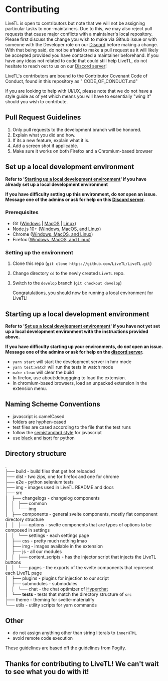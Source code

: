 # Contributing

LiveTL is open to contributors but note that we will not be assigning particular tasks to non-maintainers. Due to this,
we may also reject pull requests that cause major conflicts with a maintainer's local repository. Please first discuss
the change you wish to make via Github issue or with someone with the Developer role on
our [Discord](https://discord.gg/uJrV3tmthg) before making a change. With that being said, do not be afraid to make a
pull request as it will likely be accepted provided you have contacted a maintainer beforehand. If you have any ideas
not related to code that could still help LiveTL, do not hesitate to reach out to us on
our [Discord server](https://discord.gg/uJrV3tmthg)!

LiveTL's contributors are bound to the Contributor Covenant Code of Conduct, found in this repository as "
CODE_OF_CONDUCT.md"

If you are looking to help with UI/UX, please note that we do not have a style guide as of yet which means you will have
to essentially "wing it" should you wish to contribute.

## Pull Request Guidelines

1. Only pull requests to the development branch will be honored.
2. Explain what you did and how.
3. If its a new feature, explain what it is.
4. Add a screen shot if applicable.
5. Make sure it works on both Firefox and a Chromium-based browser

## Set up a local development environment

**Refer
to '[Starting up a local development environment](https://github.com/LiveTL/LiveTL/blob/develop/CONTRIBUTING.md#starting-up-a-local-development-environment)'
if you have already set up a local development environment**

**If you have difficulty setting up this environment, do _not_ open an issue. Message one of the admins or ask for help
on this [Discord server](https://discord.gg/uJrV3tmthg).**

### Prerequisites

- Git ([Windows](https://git-scm.com/download/win) | [MacOS](https://git-scm.com/download/mac)
  | [Linux](https://git-scm.com/download/linux))
- Node.js 10+ ([Windows, MacOS, and Linux](https://nodejs.org/en/download))
- Chrome ([Windows, MacOS, and Linux](https://www.google.com/chrome/))
- Firefox ([Windows, MacOS, and Linux](https://www.mozilla.org/en-US/firefox/new/))

### Setting up the environment

1. Clone this repo (`git clone https://github.com/LiveTL/LiveTL.git`)
2. Change directory `cd` to the newly created `LiveTL` repo.
3. Switch to the `develop` branch (`git checkout develop`)

   Congratulations, you should now be running a local environment for LiveTL!

## Starting up a local development environment

**Refer
to '[Set up a local development environment](https://github.com/LiveTL/LiveTL/blob/develop/CONTRIBUTING.md#set-up-a-local-development-environment)'
if you have not yet set up a local development environment with the instructions provided above.**

**If you have difficulty starting up your environments, do _not_ open an issue. Message one of the admins or ask for
help on the [discord server](https://discord.gg/uJrV3tmthg).**

- `yarn start` will start the development server in hmr mode
- `yarn test:watch` will run the tests in watch mode
- `make clean` will clear the build
- In firefox, use about:debuggging to load the extension.
- In chromium-based browsers, load an unpacked extension in the extension menu.

## Naming Scheme Conventions

- javascript is camelCased
- folders are hyphen-cased
- test files are cased according to the file that the test runs
- follow the [semistandard style](https://github.com/standard/semistandard) for javascript
- use [black](https://github.com/psf/black) and [isort](https://github.com/pycqa/isort/) for python

## Directory structure

.\
├── build - build files that get hot reloaded\
├── dist - two zips, one for firefox and one for chrome\
├── e2e - python selenium tests\
├── img - images used in LiveTL README and docs\
├── src\
│   ├── changelogs - changelog components\
│   │   ├── common\
│   │   └── img\
│   ├── components - general svelte components, mostly flat component directory structure\
│   │   ├── options - svelte components that are types of options to be composed in settings\
│   │   └── settings - each settings page\
│   ├── css - pretty much nothing lmao\
│   ├── img - images available in the extension\
│   ├── js - all our modules\
│   │   ├── content_scripts - has the injector script that injects the LiveTL buttons\
│   │   └── pages - the exports of the svelte components that represent each LiveTL page\
│   ├── plugins - plugins for injection to our script\
│   ├── submodules - submodules\
│   │   └── chat - the chat optimizer of [Hyperchat](https://www.github.com/LiveTL/HyperChat)\
│   └── __tests__ - tests that match the directory structure of `src`\
├── theme - theming for svelte-materialify\
└── utils - utility scripts for yarn commands

## Other

- do not assign anything other than string literals to `innerHTML`
- avoid remote code execution

These guidelines are based off the guidelines from [Pogify](https://www.github.com/Pogify/pogify).

## **Thanks for contributing to LiveTL! We can't wait to see what you do with it!**
